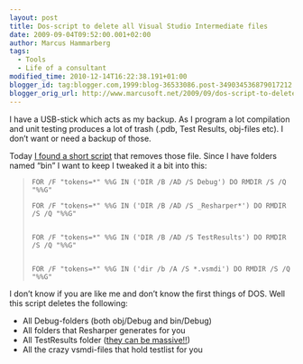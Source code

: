 ```yaml
---
layout: post
title: Dos-script to delete all Visual Studio Intermediate files
date: 2009-09-04T09:52:00.001+02:00
author: Marcus Hammarberg
tags:
  - Tools
  - Life of a consultant
modified_time: 2010-12-14T16:22:38.191+01:00
blogger_id: tag:blogger.com,1999:blog-36533086.post-349034536879017212
blogger_orig_url: http://www.marcusoft.net/2009/09/dos-script-to-delete-all-visual-studio.html
---
```



I have a USB-stick which acts as my backup. As I program a lot
compilation and unit testing produces a lot of trash (.pdb, Test
Results, obj-files etc). I don’t want or need a backup of those.

Today <a
href="http://stackoverflow.com/questions/755382/i-want-to-delete-all-bin-and-obj-folders-to-force-all-projects-to-rebuild-everyth"
target="_blank">I found a short script</a> that removes those file.
Since I have folders named “bin” I want to keep I tweaked it a bit into
this:

>     FOR /F "tokens=*" %%G IN ('DIR /B /AD /S Debug') DO RMDIR /S /Q "%%G"
>
>     FOR /F "tokens=*" %%G IN ('DIR /B /AD /S _Resharper*') DO RMDIR /S /Q "%%G"
>
>
>     FOR /F "tokens=*" %%G IN ('DIR /B /AD /S TestResults') DO RMDIR /S /Q "%%G"
>
>
>     FOR /F "tokens=*" %%G IN ('dir /b /A /S *.vsmdi') DO RMDIR /S /Q "%%G"
>
>

I don’t know if you are like me and don’t know the first things of DOS.
Well this script deletes the following:

- All Debug-folders (both obj/Debug and bin/Debug)
- All folders that Resharper generates for you
- All TestResults folder (<a
    href="http://www.marcusoft.net/2009/02/save-some-space-limit-number-of-old.html"
    target="_blank">they can be massive!!</a>)
- All the crazy vsmdi-files that hold testlist for you

